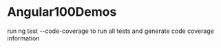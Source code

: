 # Angular100Demos

run ng test --code-coverage to run all tests and generate code coverage information
